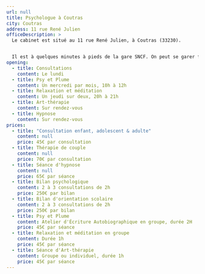 ```yaml
---
url: null
title: Psychologue à Coutras
city: Coutras
address: 11 rue René Julien
officeDescription: >
  Le cabinet est situé au 11 rue René Julien, à Coutras (33230).


  Il est à quelques minutes à pieds de la gare SNCF. On peut se garer facilement devant.
opening:
  - title: Consultations
    content: Le lundi
  - title: Psy et Plume 
    content: Un mercredi par mois, 10h à 12h
  - title: Relaxation et méditation
    content: Un jeudi sur deux, 20h à 21h
  - title: Art-thérapie
    content: Sur rendez-vous
  - title: Hypnose
    content: Sur rendez-vous
prices:
  - title: "Consultation enfant, adolescent & adulte"
    content: null
    price: 45€ par consultation
  - title: Thérapie de couple
    content: null
    price: 70€ par consultation
  - title: Séance d'hypnose
    content: null
    price: 65€ par séance
  - title: Bilan psychologique
    content: 2 à 3 consultations de 2h
    price: 250€ par bilan
  - title: Bilan d'orientation scolaire
    content: 2 à 3 consultations de 2h
    price: 250€ par bilan
  - title: Psy et Plume
    content: Atelier d'Écriture Autobiographique en groupe, durée 2H
    price: 45€ par séance
  - title: Relaxation et méditation en groupe
    content: Durée 1h
    price: 45€ par séance
  - title: Séance d'Art-thérapie
    content: Groupe ou individuel, durée 1h
    price: 45€ par séance
---
```

